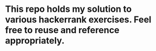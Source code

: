 # This repo holds my solution to various hackerrank exercises. Feel free to reuse and reference appropriately.
